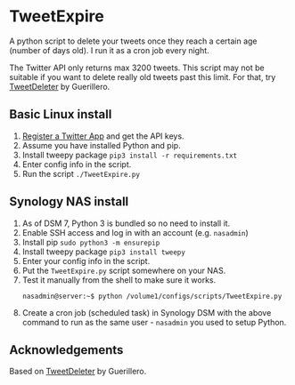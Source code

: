 # TweetExpire

A python script to delete your tweets once they reach a certain age (number of days old). I run it as a cron job every night.

The Twitter API only returns max 3200 tweets. This script may not be suitable if you want to delete really old tweets past this limit. For that, try [TweetDeleter](https://github.com/Guerillero/TweetDeleter) by Guerillero.

## Basic Linux install

1. [Register a Twitter App](https://developer.twitter.com/en/apps) and get the API keys.
2. Assume you have installed Python and pip. 
3. Install tweepy package  `pip3 install -r requirements.txt`
3. Enter config info in the script.
4. Run the script `./TweetExpire.py`

## Synology NAS install

1. As of DSM 7, Python 3 is bundled so no need to install it.
2. Enable SSH access and log in with an account (e.g. `nasadmin`)
4. Install pip `sudo python3 -m ensurepip`
5. Install tweepy package  `pip3 install tweepy`
6. Enter your config info in the script.
7. Put the `TweetExpire.py` script somewhere on your NAS.
6. Test it manually from the shell to make sure it works.
    ```
    nasadmin@server:~$ python /volume1/configs/scripts/TweetExpire.py
    ```
6. Create a cron job (scheduled task) in Synology DSM with the above command to run as the same user - `nasadmin` you used to setup Python. 

## Acknowledgements

Based on [TweetDeleter](https://github.com/Guerillero/TweetDeleter) by Guerillero.
